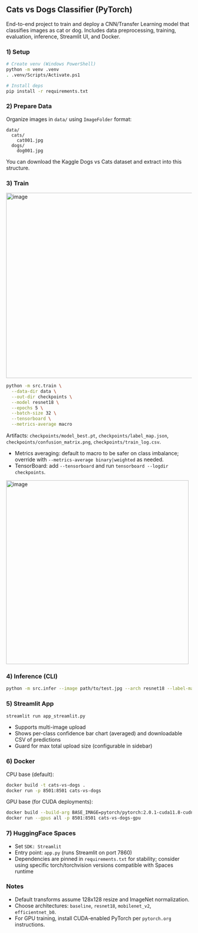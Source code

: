 ## Cats vs Dogs Classifier (PyTorch)

End-to-end project to train and deploy a CNN/Transfer Learning model that classifies images as cat or dog. Includes data preprocessing, training, evaluation, inference, Streamlit UI, and Docker.

### 1) Setup

```bash
# Create venv (Windows PowerShell)
python -m venv .venv
. .venv/Scripts/Activate.ps1

# Install deps
pip install -r requirements.txt
```

### 2) Prepare Data

Organize images in `data/` using `ImageFolder` format:
```
data/
  cats/
    cat001.jpg
  dogs/
    dog001.jpg
```
You can download the Kaggle Dogs vs Cats dataset and extract into this structure.

### 3) Train

<img width="1547" height="502" alt="image" src="https://github.com/user-attachments/assets/2d3b89d8-9628-4010-9c23-6613f6673938" />

```bash
python -m src.train \
  --data-dir data \
  --out-dir checkpoints \
  --model resnet18 \
  --epochs 5 \
  --batch-size 32 \
  --tensorboard \
  --metrics-average macro
```
Artifacts: `checkpoints/model_best.pt`, `checkpoints/label_map.json`, `checkpoints/confusion_matrix.png`, `checkpoints/train_log.csv`.

- Metrics averaging: default to macro to be safer on class imbalance; override with `--metrics-average binary|weighted` as needed.
- TensorBoard: add `--tensorboard` and run `tensorboard --logdir checkpoints`.
<img width="495" height="498" alt="image" src="https://github.com/user-attachments/assets/2fe83f61-6d62-4cee-8a74-fe61490364a7" />

### 4) Inference (CLI)

```bash
python -m src.infer --image path/to/test.jpg --arch resnet18 --label-map checkpoints/label_map.json --weights checkpoints/model_best.pt
```

### 5) Streamlit App

```bash
streamlit run app_streamlit.py
```
- Supports multi-image upload
- Shows per-class confidence bar chart (averaged) and downloadable CSV of predictions
- Guard for max total upload size (configurable in sidebar)

### 6) Docker

CPU base (default):
```bash
docker build -t cats-vs-dogs .
docker run -p 8501:8501 cats-vs-dogs
```

GPU base (for CUDA deployments):
```bash
docker build --build-arg BASE_IMAGE=pytorch/pytorch:2.0.1-cuda11.8-cudnn8-runtime -t cats-vs-dogs-gpu .
docker run --gpus all -p 8501:8501 cats-vs-dogs-gpu
```

### 7) HuggingFace Spaces

- Set `SDK: Streamlit`
- Entry point: `app.py` (runs Streamlit on port 7860)
- Dependencies are pinned in `requirements.txt` for stability; consider using specific torch/torchvision versions compatible with Spaces runtime

### Notes
- Default transforms assume 128x128 resize and ImageNet normalization.
- Choose architectures: `baseline`, `resnet18`, `mobilenet_v2`, `efficientnet_b0`.
- For GPU training, install CUDA-enabled PyTorch per `pytorch.org` instructions.
